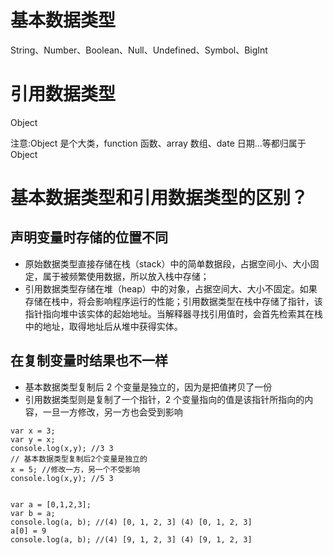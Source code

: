 # 基本数据类型

String、Number、Boolean、Null、Undefined、Symbol、BigInt

# 引用数据类型

Object

注意:Object 是个大类，function 函数、array 数组、date 日期…等都归属于 Object

# 基本数据类型和引用数据类型的区别？

## 声明变量时存储的位置不同

- 原始数据类型直接存储在栈（stack）中的简单数据段，占据空间小、大小固定，属于被频繁使用数据，所以放入栈中存储；
- 引用数据类型存储在堆（heap）中的对象，占据空间大、大小不固定。如果存储在栈中，将会影响程序运行的性能；引用数据类型在栈中存储了指针，该指针指向堆中该实体的起始地址。当解释器寻找引用值时，会首先检索其在栈中的地址，取得地址后从堆中获得实体。

## 在复制变量时结果也不一样

- 基本数据类型复制后 2 个变量是独立的，因为是把值拷贝了一份
- 引用数据类型则是复制了一个指针，2 个变量指向的值是该指针所指向的内容，一旦一方修改，另一方也会受到影响

```
var x = 3;
var y = x;
console.log(x,y); //3 3
// 基本数据类型复制后2个变量是独立的
x = 5; //修改一方，另一个不受影响
console.log(x,y); //5 3


var a = [0,1,2,3];
var b = a;
console.log(a, b); //(4) [0, 1, 2, 3] (4) [0, 1, 2, 3]
a[0] = 9
console.log(a, b); //(4) [9, 1, 2, 3] (4) [9, 1, 2, 3]
```
